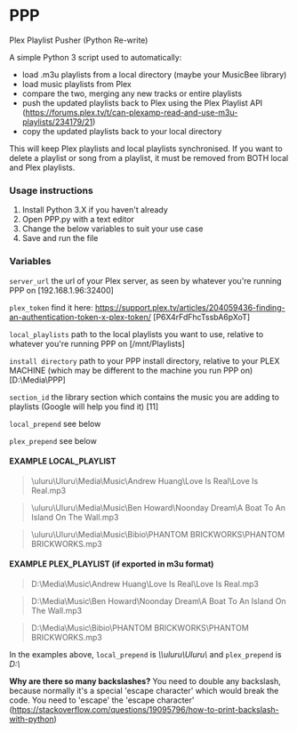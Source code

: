 # PPP
Plex Playlist Pusher (Python Re-write)

A simple Python 3 script used to automatically:
- load .m3u playlists from a local directory (maybe your MusicBee library)
- load music playlists from Plex
- compare the two, merging any new tracks or entire playlists
- push the updated playlists back to Plex using the Plex Playlist API (https://forums.plex.tv/t/can-plexamp-read-and-use-m3u-playlists/234179/21)
- copy the updated playlists back to your local directory

This will keep Plex playlists and local playlists synchronised.
If you want to delete a playlist or song from a playlist, it must be removed from BOTH local and Plex playlists.

### Usage instructions
1. Install Python 3.X if you haven't already
2. Open PPP.py with a text editor
3. Change the below variables to suit your use case
4. Save and run the file

### Variables
`server_url` the url of your Plex server, as seen by whatever you're running PPP on [192.168.1.96:32400]

`plex_token` find it here: https://support.plex.tv/articles/204059436-finding-an-authentication-token-x-plex-token/ [P6X4rFdFhcTssbA6pXoT]

`local_playlists` path to the local playlists you want to use, relative to whatever you're running PPP on [/mnt/Playlists]

`install directory` path to your PPP install directory, relative to your PLEX MACHINE (which may be different to the machine you run PPP on) [D:\\Media\\PPP]

`section_id` the library section which contains the music you are adding to playlists (Google will help you find it) [11]

`local_prepend` see below

`plex_prepend` see below

#### EXAMPLE LOCAL_PLAYLIST

> \\uluru\Uluru\Media\Music\Andrew Huang\Love Is Real\Love Is Real.mp3

> \\uluru\Uluru\Media\Music\Ben Howard\Noonday Dream\A Boat To An Island On The Wall.mp3

> \\uluru\Uluru\Media\Music\Bibio\PHANTOM BRICKWORKS\PHANTOM BRICKWORKS.mp3


#### EXAMPLE PLEX_PLAYLIST (if exported in m3u format)

> D:\Media\Music\Andrew Huang\Love Is Real\Love Is Real.mp3

> D:\Media\Music\Ben Howard\Noonday Dream\A Boat To An Island On The Wall.mp3

> D:\Media\Music\Bibio\PHANTOM BRICKWORKS\PHANTOM BRICKWORKS.mp3


In the examples above, `local_prepend` is *\\\\uluru\\Uluru\\* and `plex_prepend` is *D:\\*

**Why are there so many backslashes?**
You need to double any backslash, because normally it's a special 'escape character' which would break the code. You need to 'escape' the 'escape character' (https://stackoverflow.com/questions/19095796/how-to-print-backslash-with-python)
